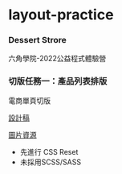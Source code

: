 # layout-practice
### Dessert Strore
六角學院-2022公益程式體驗營

### 切版任務一：產品列表排版
電商單頁切版

[設計稿](https://xd.adobe.com/spec/934efdb7-a7e4-47d5-572e-efece0914f62-e57f/screen/9ba8ec87-c41b-474f-b92b-d2bb2fc7f922/specs/?fbclid=IwAR15fy4gQca7ZDUNrLwshygmfRsPpVtKRXW-ogWntmWT5WHXRzZ10ZG3Heg)


[圖片資源](https://github.com/hexschool/webLayoutTraining1st)

- 先進行 CSS Reset
- 未採用SCSS/SASS